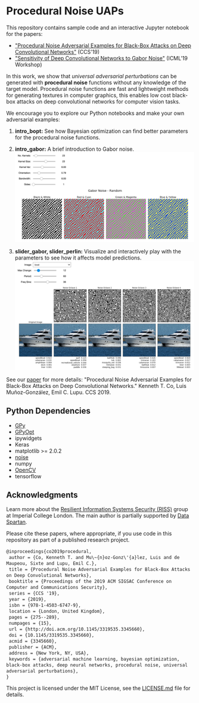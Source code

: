 # Procedural Noise UAPs

This repository contains sample code and an interactive Jupyter notebook for the papers:

* ["Procedural Noise Adversarial Examples for Black-Box Attacks on Deep Convolutional Networks"](https://dl.acm.org/citation.cfm?id=3345660) (CCS'19)
* ["Sensitivity of Deep Convolutional Networks to Gabor Noise"](https://openreview.net/forum?id=HJx08NSnnE) (ICML'19 Workshop)

In this work, we show that _universal adversarial perturbations_ can be generated with **procedural noise** functions without any knowledge of the target model. Procedural noise functions are fast and lightweight methods for generating textures in computer graphics, this enables low cost black-box attacks on deep convolutional networks for computer vision tasks. 

We encourage you to explore our Python notebooks and make your own adversarial examples:

1. **intro_bopt:** See how Bayesian optimization can find better parameters for the procedural noise functions.

2. **intro\_gabor:** A brief introduction to Gabor noise. 
![slider](intro.png)

3. **slider\_gabor, slider\_perlin:** Visualize and interactively play with the parameters to see how it affects model predictions.
![slider](slider.png)

See our [paper](https://dl.acm.org/citation.cfm?id=3345660) for more details: "Procedural Noise Adversarial Examples for Black-Box Attacks on Deep Convolutional Networks." Kenneth T. Co, Luis Muñoz-González, Emil C. Lupu. CCS 2019.

## Python Dependencies

* [GPy](https://pypi.org/project/GPyOpt/)
* [GPyOpt](https://pypi.org/project/GPy/)
* ipywidgets
* Keras
* matplotlib >= 2.0.2
* [noise](https://pypi.org/project/noise/)
* numpy
* [OpenCV](https://pypi.org/project/opencv-python/)
* tensorflow

## Acknowledgments

Learn more about the [Resilient Information Systems Security (RISS)](http://rissgroup.org/) group at Imperial College London. The main author is partially supported by [Data Spartan](http://dataspartan.co.uk/).

Please cite these papers, where appropriate, if you use code in this repository as part of a published research project.

```
@inproceedings{co2019procedural,
 author = {Co, Kenneth T. and Mu\~{n}oz-Gonz\'{a}lez, Luis and de Maupeou, Sixte and Lupu, Emil C.},
 title = {Procedural Noise Adversarial Examples for Black-Box Attacks on Deep Convolutional Networks},
 booktitle = {Proceedings of the 2019 ACM SIGSAC Conference on Computer and Communications Security},
 series = {CCS '19},
 year = {2019},
 isbn = {978-1-4503-6747-9},
 location = {London, United Kingdom},
 pages = {275--289},
 numpages = {15},
 url = {http://doi.acm.org/10.1145/3319535.3345660},
 doi = {10.1145/3319535.3345660},
 acmid = {3345660},
 publisher = {ACM},
 address = {New York, NY, USA},
 keywords = {adversarial machine learning, bayesian optimization, black-box attacks, deep neural networks, procedural noise, universal adversarial perturbations},
}
```
This project is licensed under the MIT License, see the [LICENSE.md](LICENSE.md) file for details.
